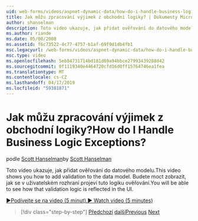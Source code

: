```yaml
---
uid: web-forms/videos/aspnet-dynamic-data/how-do-i-handle-business-logic-exceptions
title: Jak můžu zpracování výjimek z obchodní logiky? | Dokumenty Microsoft
author: shanselman
description: Toto video ukazuje, jak přidat ověřování do datového modelu. Budete moct zobrazit, jak se v uživatelském rozhraní projeví tuto logiku ověřování.
ms.author: riande
ms.date: 05/08/2008
ms.assetid: f6c73522-4c77-4757-b1af-69f9d1db4fb1
msc.legacyurl: /web-forms/videos/aspnet-dynamic-data/how-do-i-handle-business-logic-exceptions
msc.type: video
ms.openlocfilehash: 5eb84731714bd181d69a94bbce27993439288d42
ms.sourcegitcommit: 0f1119340e4464720cfd16d0ff15764746ea1fea
ms.translationtype: MT
ms.contentlocale: cs-CZ
ms.lasthandoff: 04/17/2019
ms.locfileid: "59381871"
---
```

# <a name="how-do-i-handle-business-logic-exceptions"></a><span data-ttu-id="81a61-105">Jak můžu zpracování výjimek z obchodní logiky?</span><span class="sxs-lookup"><span data-stu-id="81a61-105">How do I Handle Business Logic Exceptions?</span></span>

<span data-ttu-id="81a61-106">podle [Scott Hanselman](https://github.com/shanselman)</span><span class="sxs-lookup"><span data-stu-id="81a61-106">by [Scott Hanselman](https://github.com/shanselman)</span></span>

<span data-ttu-id="81a61-107">Toto video ukazuje, jak přidat ověřování do datového modelu.</span><span class="sxs-lookup"><span data-stu-id="81a61-107">This video shows you how to add validation to the data model.</span></span> <span data-ttu-id="81a61-108">Budete moct zobrazit, jak se v uživatelském rozhraní projeví tuto logiku ověřování.</span><span class="sxs-lookup"><span data-stu-id="81a61-108">You will be able to see how that validation logic is reflected in the UI.</span></span>

[<span data-ttu-id="81a61-109">&#9654;Podívejte se na video (5 minut).</span><span class="sxs-lookup"><span data-stu-id="81a61-109">&#9654; Watch video (5 minutes)</span></span>](https://channel9.msdn.com/Blogs/ASP-NET-Site-Videos/how-do-i-handle-business-logic-exceptions)

> [!div class="step-by-step"]
> <span data-ttu-id="81a61-110">[Předchozí](how-do-i-change-how-my-fields-render.md)
> [další](how-do-i-make-custom-pages.md)</span><span class="sxs-lookup"><span data-stu-id="81a61-110">[Previous](how-do-i-change-how-my-fields-render.md)
[Next](how-do-i-make-custom-pages.md)</span></span>
